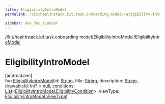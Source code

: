 ```yaml
---
title: EligibilityIntroModel
permalink: /kit/healthstack.kit.task.onboarding.model/-eligibility-intro-model/-eligibility-intro-model.html

sidebar: dev_doc_sidebar
---
```

//[kit](../../../index.html)/[healthstack.kit.task.onboarding.model](../index.html)/[EligibilityIntroModel](index.html)/[EligibilityIntroModel](-eligibility-intro-model.html)



# EligibilityIntroModel



[androidJvm]\
fun [EligibilityIntroModel](-eligibility-intro-model.html)(id: [String](https://kotlinlang.org/api/latest/jvm/stdlib/kotlin/-string/index.html), title: [String](https://kotlinlang.org/api/latest/jvm/stdlib/kotlin/-string/index.html), description: [String](https://kotlinlang.org/api/latest/jvm/stdlib/kotlin/-string/index.html), drawableId: [Int](https://kotlinlang.org/api/latest/jvm/stdlib/kotlin/-int/index.html)? = null, conditions: [List](https://kotlinlang.org/api/latest/jvm/stdlib/kotlin.collections/-list/index.html)&lt;[EligibilityIntroModel.EligibilityCondition](-eligibility-condition/index.html)&gt;, viewType: [EligibilityIntroModel.ViewType](-view-type/index.html))




